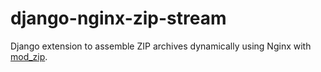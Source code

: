 # django-nginx-zip-stream
Django extension to assemble ZIP archives dynamically using Nginx with [mod_zip](https://github.com/evanmiller/mod_zip).
